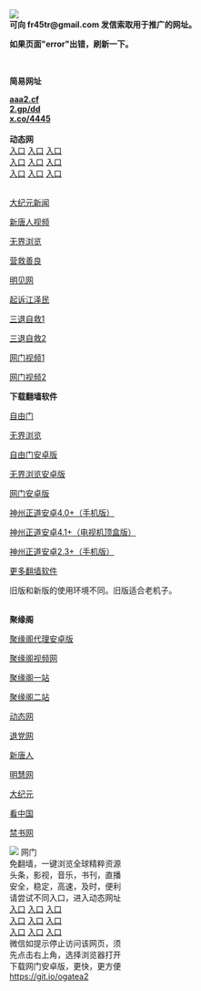 <td align="center"><a target="_blank" href="https://raw.githubusercontent.com/szzd1/2/master/6.JPG"><img src="https://raw.githubusercontent.com/szzd1/2/master/6.JPG" style="max-width:100%;"></a></td><br>
<strong>可向 fr45tr@gmail.com 发信索取用于推广的网址。</strong>
<p><strong>如果页面"error"出错，刷新一下。</strong></p>
<br>
<p><strong>简易网址</strong></p>
<strong><a href="http://aaa2.cf">aaa2.cf</a></strong><br>
<strong><a href="http://2.gp/dd">2.gp/dd</a></strong><br>
<strong><a href="http://x.co/4445">x.co/4445</a></strong><br>
<br>
<strong>动态网</strong>
<br>
      <a href="http://t.cn/R15hf1O" rel="nofollow">入口</a>
      <a href="http://61.228.211.138/1" rel="nofollow">入口</a>
      <a href="http://vdtbc.psvdhgqa.ml/70cdtw" rel="nofollow">入口</a><br>
      <a href="http://vdtbc.psvdhgqa.ml/70hdtw" rel="nofollow">入口</a>
      <a href="http://vdtbc.psvdhgqa.ml/70ip03dw" rel="nofollow">入口</a>
      <a href="http://vdtbc.psvdhgqa.ml/70fdtw" rel="nofollow">入口</a><br>
      <a href="http://vdtbc.psvdhgqa.ml/70sdtw" rel="nofollow">入口</a>
      <a href="http://vdtbc.psvdhgqa.ml/70ip04dw" rel="nofollow">入口</a>
      <a href="http://vdtbc.psvdhgqa.ml/70hdtw" rel="nofollow">入口</a><br>

<br>
<p><a href="http://t.cn/R15hfk4" rel="nofollow">大纪元新闻</a></p>
<p><a href="http://t.cn/R15hIhE" rel="nofollow">新唐人视频</a></p>
<p><a href="http://t.cn/R15hIyu" rel="nofollow">无界浏览</a></p>
<p><a href="http://vdtbc.psvdhgqa.ml/70gqg" rel="nofollow">营救善良</a></p>
<p><a href="http://vdtbc.psvdhgqa.ml/mjw" rel="nofollow">明见网</a></p>
<p><a href="http://vdtbc.psvdhgqa.ml/70gsj" rel="nofollow">起诉江泽民</a></p>
<p><a href="http://t.cn/R15hfRM">三退自救1</a></p>
<p><a href="http://vdtbc.psvdhgqa.ml/70gst" rel="nofollow">三退自救2</a></p>
<p><a href="http://t.cn/R15hfj8" rel="nofollow">网门视频1</a></p>
<p><a href="http://nasbx.dcdfujql.gq" rel="nofollow">网门视频2</a></p>
<p><strong>下载翻墙软件</strong></p>


<p><a href="https://git.io/fgp" rel="nofollow">自由门</a></p>
<p><a href="https://git.io/vEJlj rel="nofollow">无界浏览</a></p>
<p><a href="https://git.io/fgma" rel="nofollow">自由门安卓版</a></p>
<p><a href="https://s3.amazonaws.com/693/um.apk" rel="nofollow">无界浏览安卓版</a></p>
<p><a href="https://git.io/ogatea2">网门安卓版</a></p>
<p><a href="https://git.io/vQjqe" rel="nofollow">神州正道安卓4.0+（手机版）</a></p>
<p><a href="https://git.io/vAonz" rel="nofollow">神州正道安卓4.1+（电视机顶盒版）</a></p>
<p><a href="https://git.io/vA5GO" rel="nofollow">神州正道安卓2.3+（手机版）</a></p>
<p><a href="https://github.com/bannedbook/fanqiang/wiki">更多翻墙软件</a></p>
旧版和新版的使用环境不同。旧版适合老机子。<br>


<br>
<p><strong>聚缘阁</strong></p>
<p><a href="https://github.com/hao369/a/raw/master/j8.apk">聚缘阁代理安卓版</a></p>
<p><a href="http://a33.bygg.tk/9.html" rel="nofollow">聚缘阁视频网</a></p>
<p><a href="http://j2.x23s.ml" rel="nofollow">聚缘阁一站</a></p>
<p><a href="http://2z.s42f.ga" rel="nofollow">聚缘阁二站</a></p>
<p><a href="http://a33.bygg.tk/523/?3654" rel="nofollow">动态网</a></p>
<p><a href="http://a33.bygg.tk/523/?id=8" rel="nofollow">退党网</a></p>
<p><a href="http://a33.bygg.tk/523/?id=5" rel="nofollow">新唐人</a></p>
<p><a href="http://a33.bygg.tk/523/?id=3" rel="nofollow">明慧网</a></p>
<p><a href="http://a33.bygg.tk/523/?id=7" rel="nofollow">大纪元</a></p>
<p><a href="http://a33.bygg.tk/523/?id=11" rel="nofollow">看中国</a></p>
<p><a href="http://a33.bygg.tk/523/?id=16" rel="nofollow">禁书网</a></p>
<td align="center"><a target="_blank" href="https://cloud.githubusercontent.com/assets/11880933/13434984/f430fae2-e012-11e5-814f-c2df1e82b247.jpg"><img src="https://cloud.githubusercontent.com/assets/11880933/13434984/f430fae2-e012-11e5-814f-c2df1e82b247.jpg" style="max-width:100%;"></a></td>
  </tr>
  <tr>
    <td align="center">网门<br>
      免翻墙，一键浏览全球精粹资源<br>
      头条，影视，音乐，书刊，直播<br>
      安全，稳定，高速，及时，便利<br>
    </td>
  </tr><tr>
    <td align="center">请尝试不同入口，进入动态网址<br>      
      <a href="https://s3.us-east-2.amazonaws.com/ogateh/show.htm?from=852" rel="nofollow">入口</a>
      <a href="https://s3.eu-west-2.amazonaws.com/ogatel/show.htm?from=852" rel="nofollow">入口</a>
      <a href="https://s3.amazonaws.com/ogate/show.htm?from=852" rel="nofollow">入口</a><br>
      <a href="https://s3.ap-northeast-2.amazonaws.com/ogates/show.htm?from=852" rel="nofollow">入口</a>
      <a href="https://s3.eu-central-1.amazonaws.com/ogatef/show.htm?from=852" rel="nofollow">入口</a>
      <a href="https://s3.ap-south-1.amazonaws.com/ogatem/show.htm?from=852" rel="nofollow">入口</a><br>
      <a href="https://s3-us-west-1.amazonaws.com/ogaten/show.htm?from=852" rel="nofollow">入口</a>
      <a href="https://s3.ca-central-1.amazonaws.com/ogatec/show.htm?from=852" rel="nofollow">入口</a>
      <a href="https://s3-ap-northeast-1.amazonaws.com/ogatet/show.htm?from=852" rel="nofollow">入口</a><br>
      微信如提示停止访问该网页，须<br>
      先点击右上角，选择浏览器打开<br>
    </td>
  </tr>
  <tr>
    <td align="center">
      下载网门安卓版，更快，更方便<br><a href="https://raw.githubusercontent.com/oGate2/up/master/oGate.apk" rel="nofollow">https://git.io/ogatea2</a><br>
